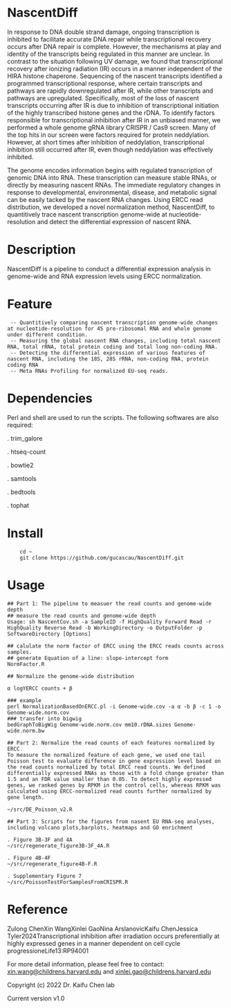 
# NascentDiff
In response to DNA double strand damage, ongoing transcription is inhibited to facilitate accurate DNA repair while transcriptional recovery occurs after DNA repair is complete. However, the mechanisms at play and identity of the transcripts being regulated in this manner are unclear. In contrast to the situation following UV damage, we found that transcriptional recovery after ionizing radiation (IR) occurs in a manner independent of the HIRA histone chaperone. Sequencing of the nascent transcripts identified a programmed transcriptional response, where certain transcripts and pathways are rapidly downregulated after IR, while other transcripts and pathways are upregulated. Specifically, most of the loss of nascent transcripts occurring after IR is due to inhibition of transcriptional initiation of the highly transcribed histone genes and the rDNA. To identify factors responsible for transcriptional inhibition after IR in an unbiased manner, we performed a whole genome gRNA library CRISPR / Cas9 screen. Many of the top hits in our screen were factors required for protein neddylation. However, at short times after inhibition of neddylation, transcriptional inhibition still occurred after IR, even though neddylation was effectively inhibited.

The genome encodes information begins with regulated transcription of genomic DNA into RNA. These transcription can measure stable RNAs, or directly by measuring nascent RNAs. The immediate regulatory changes in response to developmental, environmental, disease, and metabolic signal can be easily tacked by the nascent RNA changes. Using ERCC read distribution, we developed a novel normalization method, NascentDiff, to quantitively trace nascent transcription genome-wide at nucleotide-resolution and detect the differential expression of nascent RNA. 

# Description
NascentDiff is a pipeline to conduct a differential expression analysis in genome-wide and RNA expression levels using ERCC normalization.

# Feature 
	 -- Quantitively comparing nascent transcription genome-wide changes at nucleotide-resolution for 45 pre-ribosomal RNA and whole genome under different condition.
	 -- Measuring the global nascent RNA changes, including total nascent RNA, total rRNA, total protein coding and total long non-coding RNA.
	 -- Detecting the differential expression of various features of nascent RNA, including the 18S, 28S rRNA, non-coding RNA, protein coding RNA
	 -- Meta RNAs Profiling for normalized EU-seq reads.
   

# Dependencies

Perl and shell are used to run the scripts. The following softwares are also required:

. trim_galore

. htseq-count 

. bowtie2

. samtools

. bedtools 

. tophat

# Install

```
    cd ~
    git clone https://github.com/gucascau/NascentDiff.git
```   
# Usage
```
## Part 1: The pipeline to measuer the read counts and genome-wide depth
## measure the read counts and genome-wide depth
Usage: sh NascentCov.sh -a SampleID -f HighQuality Forward Read -r HighQuality Reverse Read -b WorkingDirectory -o OutputFolder -p SoftwareDirectory [Options]

## calulate the norm factor of ERCC using the ERCC reads counts across samples. 
## generate Equation of a line: slope-intercept form
NormFactor.R

## Normalize the genome-wide distribution

α logYERCC counts + β

### example 
perl NormalizationBasedOnERCC.pl -i Genome-wide.cov -a α -b β -c 1 -o Genome-wide.norm.cov 
### transfer into bigwig
bedGraphToBigWig Genome-wide.norm.cov mm10.rDNA.sizes Genome-wide.norm.bw

## Part 2: Normalize the read counts of each features normalized by ERCC.
To measure the normalized feature of each gene, we used one tail Poisson test to evaluate difference in gene expression level based on the read counts normalized by total ERCC read counts. We defined differentially expressed RNAs as those with a fold change greater than 1.5 and an FDR value smaller than 0.05. To detect highly expressed genes, we ranked genes by RPKM in the control cells, whereas RPKM was calculated using ERCC-normalized read counts further normalized by gene length.

~/src/DE_Poisson_v2.R

## Part 3: Scripts for the figures from nasent EU RNA-seq analyses, including volcano plots,barplots, heatmaps and GO enrichment

. Figure 3B-3F and 4A
~/src/regenerate_figure3B-3F_4A.R

. Figure 4B-4F
~/src/regenerate_figure4B-F.R

. Supplementary Figure 7
~/src/PoissonTestForSamplesFromCRISPR.R

```
# Reference
Zulong ChenXin WangXinlei GaoNina ArslanovicKaifu ChenJessica Tyler2024Transcriptional inhibition after irradiation occurs preferentially at highly expressed genes in a manner dependent on cell cycle progressioneLife13:RP94001

For more detail information, please feel free to contact: xin.wang@childrens.harvard.edu
and xinlei.gao@childrens.harvard.edu

Copyright (c) 2022 Dr. Kaifu Chen lab

Current version v1.0





